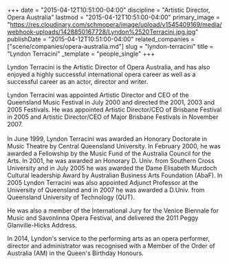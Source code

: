 +++
date = "2015-04-12T10:51:00-04:00"
discipline = "Artistic Director, Opera Australia"
lastmod = "2015-04-12T10:51:00-04:00"
primary_image = "https://res.cloudinary.com/schmopera/image/upload/v1545409169/media/webhook-uploads/1428850167728/Lyndon%2520Terracini.jpg.jpg"
publishDate = "2015-04-12T10:51:00-04:00"
related_companies = ["scene/companies/opera-australia.md"]
slug = "lyndon-terracini"
title = "Lyndon Terracini"
_template = "people_single"
+++

<p>
	Lyndon Terracini is the Artistic Director of Opera Australia, and has also enjoyed a highly successful international opera career as well as a successful career as an actor, director and writer.
</p>
<p>
	Lyndon Terracini was appointed Artistic Director and CEO of the Queensland Music Festival in July 2000 and directed the 2001, 2003 and 2005 Festivals. He was appointed Artistic Director/CEO of Brisbane Festival in 2005 and Artistic Director/CEO of Major Brisbane Festivals in November 2007.<br>
	<br>
	In June 1999, Lyndon Terracini was awarded an Honorary Doctorate in Music Theatre by Central Queensland University. In February 2000, he was awarded a Fellowship by the Music Fund of the Australia Council for the Arts. In 2001, he was awarded an Honorary D. Univ. from Southern Cross University and in July 2005 he was awarded the Dame Elisabeth Murdoch Cultural leadership Award by Australian Business Arts Foundation (AbaF). In 2005 Lyndon Terracini was also appointed Adjunct Professor at the University of Queensland and in 2007 he was awarded a D.Univ. from Queensland University of Technology (QUT).
</p>
<p>
	He was also a member of the International Jury for the Venice Biennale for Music and Savonlinna Opera Festival, and delivered the 2011 Peggy Glanville-Hicks Address.
</p>
<p>
	In 2014, Lyndon's service to the performing arts as an opera performer, director and administrator was recognised with a Member of the Order of Australia (AM) in the Queen's Birthday Honours.
</p>
